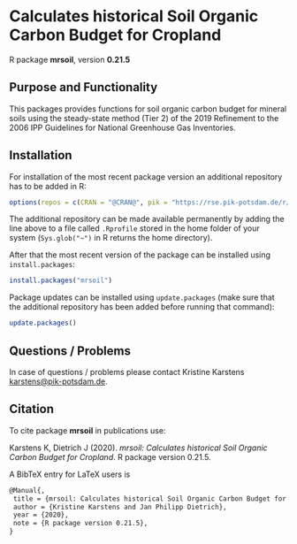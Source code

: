 # Calculates historical Soil Organic Carbon Budget for Cropland

R package **mrsoil**, version **0.21.5**

  

## Purpose and Functionality

This packages provides functions for soil organic carbon budget for mineral soils using the steady-state method (Tier 2) of the 2019 Refinement to the 2006 IPP Guidelines for National Greenhouse Gas Inventories.


## Installation

For installation of the most recent package version an additional repository has to be added in R:

```r
options(repos = c(CRAN = "@CRAN@", pik = "https://rse.pik-potsdam.de/r/packages"))
```
The additional repository can be made available permanently by adding the line above to a file called `.Rprofile` stored in the home folder of your system (`Sys.glob("~")` in R returns the home directory).

After that the most recent version of the package can be installed using `install.packages`:

```r 
install.packages("mrsoil")
```

Package updates can be installed using `update.packages` (make sure that the additional repository has been added before running that command):

```r 
update.packages()
```

## Questions / Problems

In case of questions / problems please contact Kristine Karstens <karstens@pik-potsdam.de>.

## Citation

To cite package **mrsoil** in publications use:

Karstens K, Dietrich J (2020). _mrsoil: Calculates historical Soil Organic Carbon Budget for Cropland_. R package version
0.21.5.

A BibTeX entry for LaTeX users is

 ```latex
@Manual{,
  title = {mrsoil: Calculates historical Soil Organic Carbon Budget for Cropland},
  author = {Kristine Karstens and Jan Philipp Dietrich},
  year = {2020},
  note = {R package version 0.21.5},
}
```

